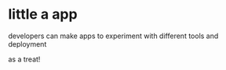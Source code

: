 # little a app
developers can make apps to experiment with different tools and deployment

as a treat!
